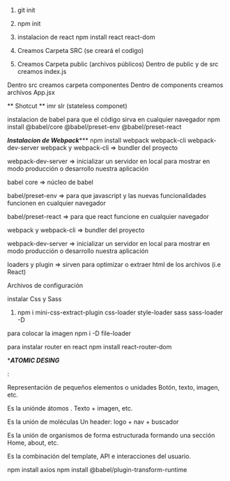 1. git init
2. npm init

3. instalacion de react
npm install react react-dom

4.  Creamos Carpeta SRC (se creará el codigo)

5. Creamos Carpeta public (archivos públicos)
Dentro de public y de src creamos index.js

Dentro src creamos carpeta componentes
Dentro de components creamos archivos App.jsx

** Shotcut **
imr 
slr (stateless componet)

instalacion de babel para que el código sirva en cualquier navegador
npm install @babel/core @babel/preset-env @babel/preset-react 

***Instalacion de Webpack******
npm install webpack webpack-cli webpack-dev-server 
webpack y webpack-cli ⇒ bundler del proyecto

webpack-dev-server ⇒ inicializar un servidor en local para mostrar en modo producción o desarrollo nuestra aplicación

babel core ⇒ núcleo de babel

babel/preset-env ⇒ para que javascript y las nuevas funcionalidades funcionen en cualquier navegador

babel/preset-react ⇒ para que react funcione en cualquier navegador

webpack y webpack-cli ⇒ bundler del proyecto

webpack-dev-server ⇒ inicializar un servidor en local para mostrar en modo producción o desarrollo nuestra aplicación

loaders y plugin ⇒ sirven para optimizar o extraer html de los archivos (i.e React)

Archivos de configuración

instalar Css y Sass
1. npm i mini-css-extract-plugin css-loader style-loader sass sass-loader -D

para colocar la imagen 
npm i -D file-loader

para instalar router en react
npm install react-router-dom

****ATOMIC DESING***
<!-- Átomos -->:
Representación de pequeños elementos o unidades
Botón, texto, imagen, etc.
<!-- Molécula -->
Es la uniónde átomos .
Texto + imagen, etc.
<!-- Organismo -->
Es la unión de moléculas
Un header: logo + nav + buscador
<!-- Templates: -->
Es la unión de organismos de forma estructurada formando una sección
Home, about, etc.
<!-- Page: -->
Es la combinación del template, API e interacciones del usuario.

npm install axios
npm install @babel/plugin-transform-runtime